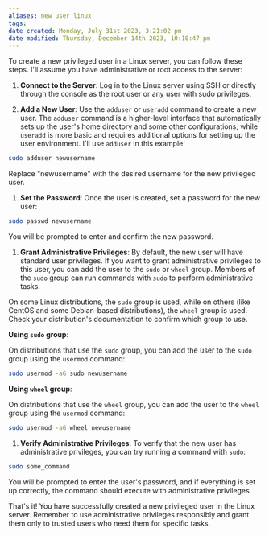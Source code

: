 ```yaml
---
aliases: new user linux
tags: 
date created: Monday, July 31st 2023, 3:21:02 pm
date modified: Thursday, December 14th 2023, 10:10:47 pm
---
```

To create a new privileged user in a Linux server, you can follow these steps. I'll assume you have administrative or root access to the server:

1. **Connect to the Server**: Log in to the Linux server using SSH or directly through the console as the root user or any user with sudo privileges.

2. **Add a New User**: Use the `adduser` or `useradd` command to create a new user. The `adduser` command is a higher-level interface that automatically sets up the user's home directory and some other configurations, while `useradd` is more basic and requires additional options for setting up the user environment. I'll use `adduser` in this example:

```bash
sudo adduser newusername
```

Replace "newusername" with the desired username for the new privileged user.

1. **Set the Password**: Once the user is created, set a password for the new user:

```bash
sudo passwd newusername
```

You will be prompted to enter and confirm the new password.

1. **Grant Administrative Privileges**: By default, the new user will have standard user privileges. If you want to grant administrative privileges to this user, you can add the user to the `sudo` or `wheel` group. Members of the `sudo` group can run commands with `sudo` to perform administrative tasks.

On some Linux distributions, the `sudo` group is used, while on others (like CentOS and some Debian-based distributions), the `wheel` group is used. Check your distribution's documentation to confirm which group to use.

**Using `sudo` group**:

On distributions that use the `sudo` group, you can add the user to the `sudo` group using the `usermod` command:

```bash
sudo usermod -aG sudo newusername
```

**Using `wheel` group**:

On distributions that use the `wheel` group, you can add the user to the `wheel` group using the `usermod` command:

```bash
sudo usermod -aG wheel newusername
```

1. **Verify Administrative Privileges**: To verify that the new user has administrative privileges, you can try running a command with `sudo`:

```bash
sudo some_command
```

You will be prompted to enter the user's password, and if everything is set up correctly, the command should execute with administrative privileges.

That's it! You have successfully created a new privileged user in the Linux server. Remember to use administrative privileges responsibly and grant them only to trusted users who need them for specific tasks.